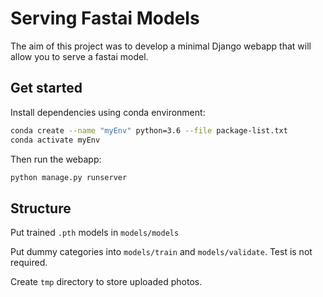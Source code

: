# Serving Fastai Models

The aim of this project was to develop a minimal Django webapp that will allow you to serve a fastai model.

## Get started

Install dependencies using conda environment:

```sh
conda create --name "myEnv" python=3.6 --file package-list.txt
conda activate myEnv
```

Then run the webapp:

```sh
python manage.py runserver
```

## Structure

Put trained `.pth` models in `models/models`

Put dummy categories into `models/train` and `models/validate`. Test is not required.

Create `tmp` directory to store uploaded photos.